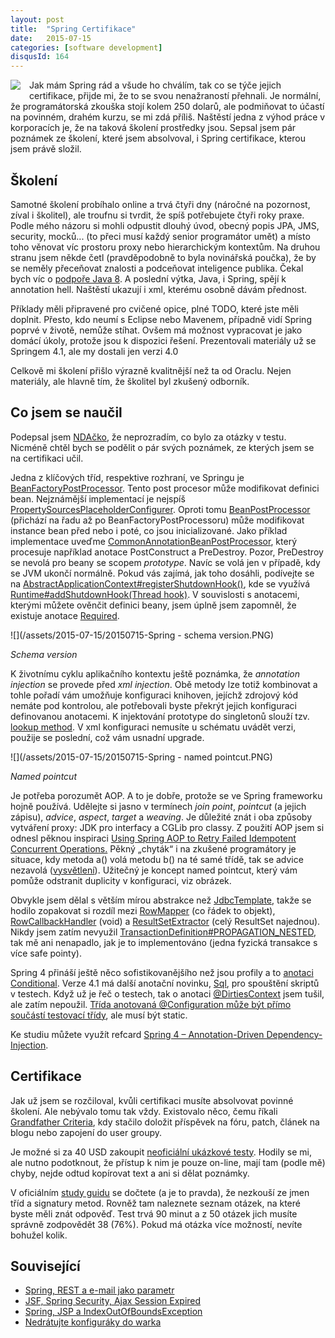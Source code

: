 ```yaml
---
layout: post
title:  "Spring Certifikace"
date:   2015-07-15
categories: [software development]
disqusId: 164
---
```

<div style="float: left; margin: 0 1em 1em 0; text-align: center;"><img src="http://static.springsource.org/images/spring_green_on_white_160x90.png" /></div>Jak mám Spring rád a všude ho chválím, tak co se týče jejich certifikace, přijde mi, že to se svou nenažraností přehnali. Je normální, že programátorská zkouška stojí kolem 250 dolarů, ale podmiňovat to účastí na povinném, drahém kurzu, se mi zdá příliš. Naštěstí jedna z výhod práce v korporacích je, že na taková školení prostředky jsou. Sepsal jsem pár poznámek ze školení, které jsem absolvoval, i Spring certifikace, kterou jsem právě složil.
<!--more-->

Školení
------

Samotné školení probíhalo online a trvá čtyři dny (náročné na pozornost, zíval i školitel), ale troufnu si tvrdit, že spíš potřebujete čtyři roky praxe. Podle mého názoru si mohli odpustit dlouhý úvod, obecný popis JPA, JMS, security, mocků... (to přeci musí každý senior programátor umět) a místo toho věnovat víc prostoru proxy nebo hierarchickým kontextům. Na druhou stranu jsem někde četl (pravděpodobně to byla novinářská poučka), že by se neměly přeceňovat znalosti a podceňovat inteligence publika. Čekal bych víc o <a href="https://spring.io/blog/2015/04/03/how-spring-achieves-compatibility-with-java-6-7-and-8">podpoře Java 8</a>. A poslední výtka, Java, i Spring, spějí k annotation hell. Naštěstí ukazují i xml, kterému osobně dávám přednost.

Příklady měli připravené pro cvičené opice, plné TODO, které jste měli doplnit. Přesto, kdo neumí s Eclipse nebo Mavenem, případně vidí Spring poprvé v životě, nemůže stíhat. Ovšem má možnost vypracovat je jako domácí úkoly, protože jsou k dispozici řešení. Prezentovali materiály už se Springem 4.1, ale my dostali jen verzi 4.0 

Celkově mi školení přišlo výrazně kvalitnější než ta od Oraclu. Nejen materiály, ale hlavně tím, že školitel byl zkušený odborník.

Co jsem se naučil
------

Podepsal jsem <a href="https://en.wikipedia.org/wiki/Non-disclosure_agreement">NDAčko</a>, že neprozradím, co bylo za otázky v testu. Nicméně chtěl bych se podělit o pár svých poznámek, ze kterých jsem se na certifikaci učil.

Jedna z klíčových tříd, respektive rozhraní, ve Springu je <a href="http://docs.spring.io/spring/docs/current/javadoc-api/org/springframework/beans/factory/config/BeanFactoryPostProcessor.html">BeanFactoryPostProcessor</a>. Tento post procesor může modifikovat definici bean. Nejznámější implementací je nejspíš <a href="http://docs.spring.io/spring/docs/current/javadoc-api/org/springframework/context/support/PropertySourcesPlaceholderConfigurer.html">PropertySourcesPlaceholderConfigurer</a>. Oproti tomu <a href="http://docs.spring.io/spring/docs/current/javadoc-api/org/springframework/beans/factory/config/BeanPostProcessor.html">BeanPostProcessor</a> (přichází na řadu až po BeanFactoryPostProcessoru) může modifikovat instance bean před nebo i poté, co jsou inicializované. Jako příklad implementace uveďme <a href="http://docs.spring.io/spring/docs/current/javadoc-api/org/springframework/context/annotation/CommonAnnotationBeanPostProcessor.html">CommonAnnotationBeanPostProcessor</a>, který procesuje například anotace PostConstruct a PreDestroy. Pozor, PreDestroy se nevolá pro beany se scopem <em>prototype</em>. Navíc se volá jen v případě, kdy se JVM ukončí normálně. Pokud vás zajímá, jak toho dosáhli, podívejte se na <a href="http://docs.spring.io/spring/docs/current/javadoc-api/org/springframework/context/support/AbstractApplicationContext.html#registerShutdownHook--">AbstractApplicationContext#registerShutdownHook()</a>, kde se využívá <a href="http://docs.oracle.com/javase/8/docs/api/java/lang/Runtime.html#addShutdownHook-java.lang.Thread-">Runtime#addShutdownHook(Thread hook)</a>. V souvislosti s anotacemi, kterými můžete ověnčit definici beany, jsem úplně jsem zapomněl, že existuje anotace <a href="http://docs.spring.io/spring/docs/current/javadoc-api/org/springframework/beans/factory/annotation/Required.html">Required</a>.

![](/assets/2015-07-15/20150715-Spring - schema version.PNG)

_Schema version_

K životnímu cyklu aplikačního kontextu ještě 
poznámka, že 
<em>annotation
 injection</em> se provede před <em>xml injection</em>. Obě metody lze totiž kombinovat a tohle pořadí vám umožňuje konfiguraci knihoven, jejíchž zdrojový kód nemáte pod kontrolou, ale potřebovali byste překrýt jejich konfiguraci definovanou anotacemi. K injektování prototype do singletonů slouží tzv. <a href="http://java.dzone.com/articles/method-injection-spring">lookup method</a>. V xml konfiguraci nemusíte u schématu uvádět verzi, použije se poslední, což vám usnadní upgrade.

![](/assets/2015-07-15/20150715-Spring - named pointcut.PNG)

_Named pointcut_

Je potřeba porozumět AOP. A to je dobře, protože 
se ve Spring frameworku hojně používá. Udělejte si jasno v termínech <em>join point</em>, <em>pointcut</em> (a jejich zápisu), <em>advice</em>, <em>aspect</em>, <em>target</em> a <em>weaving</em>. Je důležité znát i oba způsoby vytváření proxy: JDK pro interfacy a CGLib pro classy. Z použití AOP jsem si odnesl pěknou inspiraci <a href="http://josiahgore.blogspot.cz/2011/02/using-spring-aop-to-retry-failed.html">Using Spring AOP to Retry Failed Idempotent Concurrent Operations.</a> Pěkný „chyták“ i na zkušené programátory je situace, kdy metoda a() volá metodu b() na té samé třídě, tak se advice nezavolá (<a href="http://docs.spring.io/spring/docs/current/spring-framework-reference/html/aop.html#aop-understanding-aop-proxies">vysvětlení</a>). Užitečný je koncept named pointcut, který vám pomůže odstranit duplicity v konfiguraci, viz obrázek.

Obvykle jsem dělal s větším mírou abstrakce než <a href="http://docs.spring.io/spring/docs/current/javadoc-api/org/springframework/jdbc/core/JdbcTemplate.html">JdbcTemplate</a>, takže se hodilo zopakovat si rozdíl mezi <a href="http://docs.spring.io/spring/docs/current/javadoc-api/org/springframework/jdbc/core/RowMapper.html">RowMapper</a> (co řádek to objekt), <a href="http://docs.spring.io/spring/docs/current/javadoc-api/org/springframework/jdbc/core/RowCallbackHandler.html">RowCallbackHandler</a> (void) a <a href="http://docs.spring.io/spring/docs/current/javadoc-api/org/springframework/jdbc/core/ResultSetExtractor.html">ResultSetExtractor</a> (celý ResultSet najednou). Nikdy jsem zatím nevyužil <a href="http://docs.spring.io/spring/docs/current/javadoc-api/org/springframework/transaction/TransactionDefinition.html#PROPAGATION_NESTED">TransactionDefinition#PROPAGATION_NESTED</a>, tak mě ani nenapadlo, jak je to implementováno (jedna fyzická transakce s více safe pointy).

Spring 4 přináší ještě něco sofistikovanějšího než jsou profily a to <a href="http://www.javacodegeeks.com/2013/10/spring-4-conditional.html">anotaci Conditional</a>. Verze 4.1 má další anotační novinku, <a href="http://docs.spring.io/spring/docs/current/javadoc-api/org/springframework/test/context/jdbc/Sql.html">Sql</a>, pro spouštění skriptů v testech. Když už je řeč o testech, tak o anotaci <a href="http://docs.spring.io/spring/docs/current/javadoc-api/org/springframework/test/annotation/DirtiesContext.html">@DirtiesContext</a> jsem tušil, ale zatím nepoužil. <a href="http://docs.spring.io/spring/docs/current/spring-framework-reference/html/testing.html#testcontext-ctx-management-javaconfig">Třída anotovaná @Configuration může být přímo součástí testovací třídy</a>, ale musí být static.

Ke studiu můžete využít refcard <a href="http://jpalace.org/docs/refcard/refcard-2-spring4-dependency-injection-annotations.pdf">Spring&nbsp;4&nbsp;–&nbsp;Annotation-Driven
Dependency-Injection</a>. 	

Certifikace
------

Jak už jsem se rozčiloval, kvůli certifikaci musíte absolvovat povinné školení. Ale nebývalo tomu tak vždy. Existovalo něco, čemu říkali <a href="http://www.developersbook.com/certifications/spring/spring-certification-eligibility.php#2">Grandfather Criteria</a>, kdy stačilo doložit příspěvek na fóru, patch, článek na blogu nebo zapojení do user groupy.

Je možné si za 40 USD zakoupit <a href="https://www.springmockexams.com/">neoficiální ukázkové testy</a>. Hodily se mi, ale nutno podotknout, že přístup k nim je pouze on-line, mají tam (podle mě) chyby, nejde odtud kopírovat text a ani si dělat poznámky.

V oficiálním <a href="https://mylearn.vmware.com/lcms/web/portals/www/datasheets/pivotal_studyguide_corespring%284%29.pdf">study guidu</a> se dočtete (a je to pravda), že nezkouší ze jmen tříd a signatury metod. Rovněž tam naleznete seznam otázek, na které byste měli znát odpověď. Test trvá 90 minut a z 50 otázek jich musíte správně zodpovědět 38 (76%). Pokud má otázka více možností, nevíte bohužel kolik.

Související
------

* <a href="/item/120">Spring, REST a e-mail jako parametr</a>
* <a href="/item/127">JSF, Spring Security, Ajax Session Expired</a>
* <a href="/item/122">Spring, JSP a IndexOutOfBoundsException</a>
* <a href="/item/99">Nedrátujte konfiguráky do warka</a>

